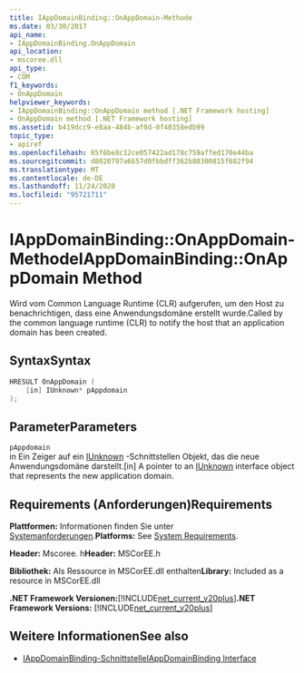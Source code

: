 ```yaml
---
title: IAppDomainBinding::OnAppDomain-Methode
ms.date: 03/30/2017
api_name:
- IAppDomainBinding.OnAppDomain
api_location:
- mscoree.dll
api_type:
- COM
f1_keywords:
- OnAppDomain
helpviewer_keywords:
- IAppDomainBinding::OnAppDomain method [.NET Framework hosting]
- OnAppDomain method [.NET Framework hosting]
ms.assetid: b419dcc9-e8aa-484b-af0d-0f40358edb99
topic_type:
- apiref
ms.openlocfilehash: 65f6be8c12ce057422ad178c759affed170e44ba
ms.sourcegitcommit: d8020797a6657d0fbbdff362b80300815f682f94
ms.translationtype: MT
ms.contentlocale: de-DE
ms.lasthandoff: 11/24/2020
ms.locfileid: "95721711"
---
```

# <a name="iappdomainbindingonappdomain-method"></a><span data-ttu-id="db9c6-102">IAppDomainBinding::OnAppDomain-Methode</span><span class="sxs-lookup"><span data-stu-id="db9c6-102">IAppDomainBinding::OnAppDomain Method</span></span>

<span data-ttu-id="db9c6-103">Wird vom Common Language Runtime (CLR) aufgerufen, um den Host zu benachrichtigen, dass eine Anwendungsdomäne erstellt wurde.</span><span class="sxs-lookup"><span data-stu-id="db9c6-103">Called by the common language runtime (CLR) to notify the host that an application domain has been created.</span></span>  
  
## <a name="syntax"></a><span data-ttu-id="db9c6-104">Syntax</span><span class="sxs-lookup"><span data-stu-id="db9c6-104">Syntax</span></span>  
  
```cpp  
HRESULT OnAppDomain (  
    [in] IUnknown* pAppdomain  
);  
```  
  
## <a name="parameters"></a><span data-ttu-id="db9c6-105">Parameter</span><span class="sxs-lookup"><span data-stu-id="db9c6-105">Parameters</span></span>  

 `pAppdomain`  
 <span data-ttu-id="db9c6-106">in Ein Zeiger auf ein [IUnknown](/cpp/atl/iunknown) -Schnittstellen Objekt, das die neue Anwendungsdomäne darstellt.</span><span class="sxs-lookup"><span data-stu-id="db9c6-106">[in] A pointer to an [IUnknown](/cpp/atl/iunknown) interface object that represents the new application domain.</span></span>  
  
## <a name="requirements"></a><span data-ttu-id="db9c6-107">Requirements (Anforderungen)</span><span class="sxs-lookup"><span data-stu-id="db9c6-107">Requirements</span></span>  

 <span data-ttu-id="db9c6-108">**Plattformen:** Informationen finden Sie unter [Systemanforderungen](../../get-started/system-requirements.md).</span><span class="sxs-lookup"><span data-stu-id="db9c6-108">**Platforms:** See [System Requirements](../../get-started/system-requirements.md).</span></span>  
  
 <span data-ttu-id="db9c6-109">**Header:** Mscoree. h</span><span class="sxs-lookup"><span data-stu-id="db9c6-109">**Header:** MSCorEE.h</span></span>  
  
 <span data-ttu-id="db9c6-110">**Bibliothek:** Als Ressource in MSCorEE.dll enthalten</span><span class="sxs-lookup"><span data-stu-id="db9c6-110">**Library:** Included as a resource in MSCorEE.dll</span></span>  
  
 <span data-ttu-id="db9c6-111">**.NET Framework Versionen:**[!INCLUDE[net_current_v20plus](../../../../includes/net-current-v20plus-md.md)]</span><span class="sxs-lookup"><span data-stu-id="db9c6-111">**.NET Framework Versions:** [!INCLUDE[net_current_v20plus](../../../../includes/net-current-v20plus-md.md)]</span></span>  
  
## <a name="see-also"></a><span data-ttu-id="db9c6-112">Weitere Informationen</span><span class="sxs-lookup"><span data-stu-id="db9c6-112">See also</span></span>

- [<span data-ttu-id="db9c6-113">IAppDomainBinding-Schnittstelle</span><span class="sxs-lookup"><span data-stu-id="db9c6-113">IAppDomainBinding Interface</span></span>](iappdomainbinding-interface.md)
